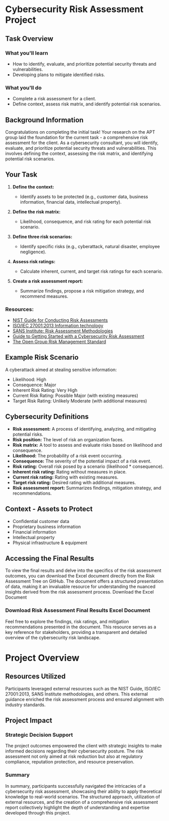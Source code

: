 # Cybersecurity Risk Assessment Project

## Task Overview

### What you'll learn
- How to identify, evaluate, and prioritize potential security threats and vulnerabilities.
- Developing plans to mitigate identified risks.

### What you'll do
- Complete a risk assessment for a client.
- Define context, assess risk matrix, and identify potential risk scenarios.

## Background Information

Congratulations on completing the initial task! Your research on the APT group laid the foundation for the current task - a comprehensive risk assessment for the client. As a cybersecurity consultant, you will identify, evaluate, and prioritize potential security threats and vulnerabilities. This involves defining the context, assessing the risk matrix, and identifying potential risk scenarios.

## Your Task

1. **Define the context:**
   - Identify assets to be protected (e.g., customer data, business information, financial data, intellectual property).

2. **Define the risk matrix:**
   - Likelihood, consequence, and risk rating for each potential risk scenario.

3. **Define three risk scenarios:**
   - Identify specific risks (e.g., cyberattack, natural disaster, employee negligence).

4. **Assess risk ratings:**
   - Calculate inherent, current, and target risk ratings for each scenario.

5. **Create a risk assessment report:**
   - Summarize findings, propose a risk mitigation strategy, and recommend measures.

### Resources:
- [NIST Guide for Conducting Risk Assessments](link)
- [ISO/IEC 27001:2013 Information technology](link)
- [SANS Institute: Risk Assessment Methodologies](link)
- [Guide to Getting Started with a Cybersecurity Risk Assessment](link)
- [The Open Group Risk Management Standard](link)

## Example Risk Scenario

A cyberattack aimed at stealing sensitive information:
- Likelihood: High
- Consequence: Major
- Inherent Risk Rating: Very High
- Current Risk Rating: Possible Major (with existing measures)
- Target Risk Rating: Unlikely Moderate (with additional measures)

## Cybersecurity Definitions

- **Risk assessment:** A process of identifying, analyzing, and mitigating potential risks.
- **Risk position:** The level of risk an organization faces.
- **Risk matrix:** A tool to assess and evaluate risks based on likelihood and consequence.
- **Likelihood:** The probability of a risk event occurring.
- **Consequence:** The severity of the potential impact of a risk event.
- **Risk rating:** Overall risk posed by a scenario (likelihood * consequence).
- **Inherent risk rating:** Rating without measures in place.
- **Current risk rating:** Rating with existing measures.
- **Target risk rating:** Desired rating with additional measures.
- **Risk assessment report:** Summarizes findings, mitigation strategy, and recommendations.

## Context - Assets to Protect

- Confidential customer data
- Proprietary business information
- Financial information
- Intellectual property
- Physical infrastructure & equipment

## Accessing the Final Results

To view the final results and delve into the specifics of the risk assessment outcomes, you can download the Excel document directly from the Risk Assessment Tree on GitHub. The document offers a structured presentation of data, making it an invaluable resource for understanding the nuanced insights derived from the risk assessment process.
Download the Excel Document

### Download Risk Assessment Final Results Excel Document

Feel free to explore the findings, risk ratings, and mitigation recommendations presented in the document. This resource serves as a key reference for stakeholders, providing a transparent and detailed overview of the cybersecurity risk landscape.


# Project Overview

## Resources Utilized

Participants leveraged external resources such as the NIST Guide, ISO/IEC 27001:2013, SANS Institute methodologies, and others. This external guidance enriched the risk assessment process and ensured alignment with industry standards.

## Project Impact
### Strategic Decision Support

The project outcomes empowered the client with strategic insights to make informed decisions regarding their cybersecurity posture. The risk assessment not only aimed at risk reduction but also at regulatory compliance, reputation protection, and resource preservation.

### Summary

In summary, participants successfully navigated the intricacies of a cybersecurity risk assessment, showcasing their ability to apply theoretical knowledge to real-world scenarios. The structured approach, utilization of external resources, and the creation of a comprehensive risk assessment report collectively highlight the depth of understanding and expertise developed through this project.
